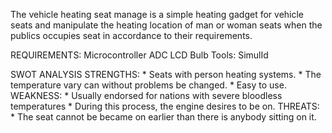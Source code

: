 The vehicle heating seat manage is a simple heating gadget for vehicle seats and manipulate the heating location of man or woman seats when the publics occupies seat in accordance to their requirements.

REQUIREMENTS: Microcontroller ADC LCD Bulb Tools: SimulId

SWOT ANALYSIS STRENGTHS: * Seats with person heating systems. * The temperature vary can without problems be changed. * Easy to use. WEAKNESS: * Usually endorsed for nations with severe bloodless temperatures * During this process, the engine desires to be on. THREATS: * The seat cannot be became on earlier than there is anybody sitting on it.
